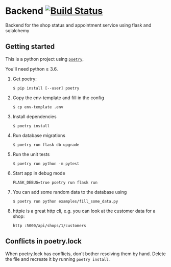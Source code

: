 # Backend [![Build Status](https://travis-ci.com/wirvsvirus-dortmund/backend.svg?branch=master)](https://travis-ci.com/wirvsvirus-dortmund/backend)

Backend for the shop status and appointment service using flask and sqlalchemy


## Getting started


This is a python project using [`poetry`](https://python-poetry.org/docs/basic-usage).

You'll need python ≥ 3.6.

1. Get poetry:
    ```
    $ pip install [--user] poetry
    ```

1. Copy the env-template and fill in the config
    ```
    $ cp env-template .env
    ```

1. Install dependencies
    ```
    $ poetry install
    ```

1. Run database migrations
    ```
    $ poetry run flask db upgrade
    ```

1. Run the unit tests

    ```
    $ poetry run python -m pytest
    ```

1. Start app in debug mode
    ```
    FLASK_DEBUG=true poetry run flask run
    ```

1. You can add some random data to the database using
    ```
    $ poetry run python examples/fill_some_data.py
    ```

1. httpie is a great http cli, e.g. you can look at the customer data for a shop:
    ```
    http :5000/api/shops/1/customers
    ```

## Conflicts in poetry.lock

When poetry.lock has conflicts, don't bother resolving them by hand.
Delete the file and recreate it by running `poetry install`.
